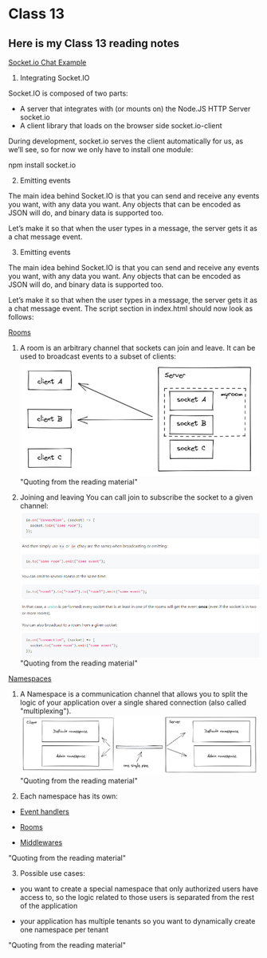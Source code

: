 # Class 13

## Here is my Class 13 reading notes

[Socket.io Chat Example](https://socket.io/get-started/chat/)

1. Integrating Socket.IO

Socket.IO is composed of two parts:

* A server that integrates with (or mounts on) the Node.JS HTTP Server socket.io
* A client library that loads on the browser side socket.io-client

During development, socket.io serves the client automatically for us, as we’ll see, so for now we only have to install one module:

npm install socket.io

2. Emitting events

The main idea behind Socket.IO is that you can send and receive any events you want, with any data you want. Any objects that can be encoded as JSON will do, and binary data is supported too.

Let’s make it so that when the user types in a message, the server gets it as a chat message event. 

3. Emitting events

The main idea behind Socket.IO is that you can send and receive any events you want, with any data you want. Any objects that can be encoded as JSON will do, and binary data is supported too.

Let’s make it so that when the user types in a message, the server gets it as a chat message event. The script section in index.html should now look as follows:


[Rooms](https://socket.io/docs/v4/rooms)

1. A room is an arbitrary channel that sockets can join and leave. It can be used to broadcast events to a subset of clients:
![Room ilustration](./Room%20illustration.PNG)
"Quoting from the reading material"

2. Joining and leaving
You can call join to subscribe the socket to a given channel:
![Joining and leaving](./Joining%20and%20leaving.PNG)
"Quoting from the reading material"


[Namespaces](https://socket.io/docs/v4/namespaces/)

1. A Namespace is a communication channel that allows you to split the logic of your application over a single shared connection (also called "multiplexing").
![Namespace](./Namespace.PNG)
"Quoting from the reading material"

2. Each namespace has its own:
* [Event handlers](https://socket.io/docs/v4/listening-to-events/)

* [Rooms](https://socket.io/docs/v4/rooms/)

* [Middlewares](https://socket.io/docs/v4/middlewares/)

"Quoting from the reading material"

3. Possible use cases:

* you want to create a special namespace that only authorized users have access to, so the logic related to those users is separated from the rest of the application

* your application has multiple tenants so you want to dynamically create one namespace per tenant

"Quoting from the reading material"

